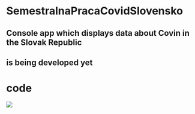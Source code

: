 # SemestralnaPracaCovidSlovensko
## Console app which displays data about Covin in the Slovak Republic
## is being developed yet

# code
   <img src="https://img.shields.io/badge/matlab-brown.svg?style=for-the-badge&logo=Matlab&logoColor=white">

